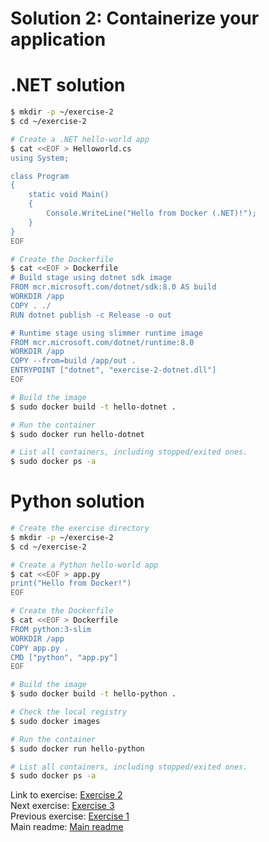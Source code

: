 
# Solution 2: Containerize your application

# .NET solution

```bash
$ mkdir -p ~/exercise-2
$ cd ~/exercise-2

# Create a .NET hello-world app
$ cat <<EOF > Helloworld.cs
using System;

class Program
{
    static void Main()
    {
        Console.WriteLine("Hello from Docker (.NET)!");
    }
}
EOF

# Create the Dockerfile
$ cat <<EOF > Dockerfile
# Build stage using dotnet sdk image
FROM mcr.microsoft.com/dotnet/sdk:8.0 AS build
WORKDIR /app
COPY . ./
RUN dotnet publish -c Release -o out

# Runtime stage using slimmer runtime image
FROM mcr.microsoft.com/dotnet/runtime:8.0
WORKDIR /app
COPY --from=build /app/out .
ENTRYPOINT ["dotnet", "exercise-2-dotnet.dll"]
EOF

# Build the image
$ sudo docker build -t hello-dotnet .

# Run the container
$ sudo docker run hello-dotnet

# List all containers, including stopped/exited ones.
$ sudo docker ps -a
```

# Python solution

```bash
# Create the exercise directory
$ mkdir -p ~/exercise-2
$ cd ~/exercise-2

# Create a Python hello-world app
$ cat <<EOF > app.py
print("Hello from Docker!")
EOF

# Create the Dockerfile
$ cat <<EOF > Dockerfile
FROM python:3-slim
WORKDIR /app
COPY app.py .
CMD ["python", "app.py"]
EOF

# Build the image
$ sudo docker build -t hello-python .

# Check the local registry
$ sudo docker images

# Run the container
$ sudo docker run hello-python

# List all containers, including stopped/exited ones.
$ sudo docker ps -a
```

Link to exercise: [Exercise 2](../exercise-2.md)  
Next exercise: [Exercise 3](../exercise-3.md)  
Previous exercise: [Exercise 1](../exercise-1.md)  
Main readme: [Main readme](../README.md)
